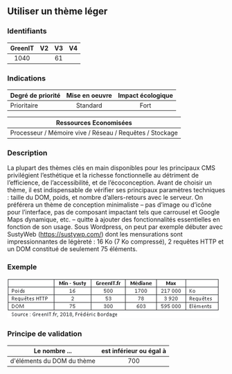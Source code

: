 ## Utiliser un thème léger

### Identifiants

| GreenIT |  V2  |  V3  |  V4  |
|:-------:|:----:|:----:|:----:|
|   1040   |   | 61  |      |

### Indications

| Degré de priorité |      Mise en oeuvre       |  Impact écologique    | 
|-------------------|:-------------------------:|:---------------------:|
| Prioritaire       |  Standard                 | Fort                  | 


|Ressources Economisées                                      |
|:----------------------------------------------------------:|
| Processeur / Mémoire vive / Réseau / Requêtes / Stockage |

### Description

La plupart des thèmes clés en main disponibles pour les principaux CMS privilégient l’esthétique et la richesse fonctionnelle au détriment de l’efficience, de l’accessibilité, et de l’écoconception. Avant de choisir un thème, il est indispensable de vérifier ses principaux paramètres techniques : taille du DOM, poids, et nombre d’allers-retours avec le serveur. On préférera un thème de conception minimaliste
– pas d’image ou d’icône pour l’interface, pas de composant impactant tels que carrousel et Google Maps dynamique, etc. – quitte à ajouter des fonctionnalités essentielles en fonction de son usage. Sous Wordpress, on peut par exemple débuter avec SustyWeb (https://sustywp.com/) dont les mensurations sont impressionnantes de légèreté : 16 Ko (7 Ko compressé), 2 requêtes HTTP et un DOM constitué de seulement 75 éléments.

### Exemple

![img_2.png](img_2.png)

### Principe de validation

| Le nombre ...     | est inférieur ou égal à   |  
|-------------------|:-------------------------:|
| d'éléments du DOM du thème  | 700  |
